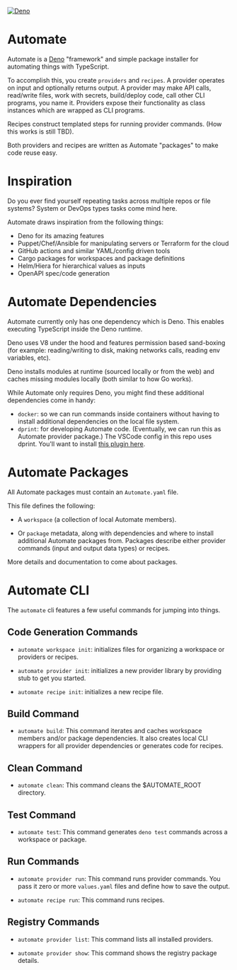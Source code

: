 [![Deno](https://github.com/grippy/automate/actions/workflows/deno.yml/badge.svg)](https://github.com/grippy/automate/actions/workflows/deno.yml)

# Automate

Automate is a [Deno](https://deno.land/) "framework" and simple package installer for automating things with TypeScript.

To accomplish this, you create `providers` and `recipes`. A provider operates on input and optionally returns output. A provider may make API calls, read/write files, work with secrets, build/deploy code, call other CLI programs, you name it. Providers expose their functionality as class instances which are wrapped as CLI programs.

Recipes construct templated steps for running provider commands. (How this works is still TBD).

Both providers and recipes are written as Automate "packages" to make code reuse easy.

# Inspiration

Do you ever find yourself repeating tasks across multiple repos or file systems? System or DevOps types tasks come mind here.

Automate draws inspiration from the following things:

- Deno for its amazing features
- Puppet/Chef/Ansible for manipulating servers or Terraform for the cloud
- GitHub actions and similar YAML/config driven tools
- Cargo packages for workspaces and package definitions
- Helm/Hiera for hierarchical values as inputs
- OpenAPI spec/code generation

# Automate Dependencies

Automate currently only has one dependency which is Deno. This enables executing TypeScript inside the Deno runtime.

Deno uses V8 under the hood and features permission based sand-boxing (for example: reading/writing to disk, making networks calls, reading env variables, etc).

Deno installs modules at runtime (sourced locally or from the web) and caches missing modules locally (both similar to how Go works).

While Automate only requires Deno, you might find these additional dependencies come in handy:

- `docker`: so we can run commands inside containers without having to install additional dependencies on the local file system.
- `dprint`: for developing Automate code. (Eventually, we can run this as Automate provider package.)
   The VSCode config in this repo uses dprint. You'll want to install [this plugin here](https://marketplace.visualstudio.com/items?itemName=dprint.dprint).

# Automate Packages

All Automate packages must contain an `Automate.yaml` file.

This file defines the following:

- A `workspace` (a collection of local Automate members).

- Or `package` metadata, along with dependencies and where to install additional Automate packages from. Packages describe either provider commands (input and output data types) or recipes.

More details and documentation to come about packages.

# Automate CLI

The `automate` cli features a few useful commands for jumping into things.

## Code Generation Commands

- `automate workspace init`: initializes files for organizing a workspace or providers or recipes.

- `automate provider init`: initializes a new provider library by providing stub to get you started.

- `automate recipe init`: initializes a new recipe file.

## Build Command

- `automate build`: This command iterates and caches workspace members and/or package dependencies. It also creates local CLI wrappers for all provider dependencies or generates code for recipes.

## Clean Command

- `automate clean`: This command cleans the $AUTOMATE_ROOT directory.

## Test Command

- `automate test`: This command generates `deno test` commands across a workspace or package.

## Run Commands

- `automate provider run`: This command runs provider commands. You pass it zero or more `values.yaml` files and define how to save the output.

- `automate recipe run`: This command runs recipes.

## Registry Commands

- `automate provider list`: This command lists all installed providers.

- `automate provider show`: This command shows the registry package details.